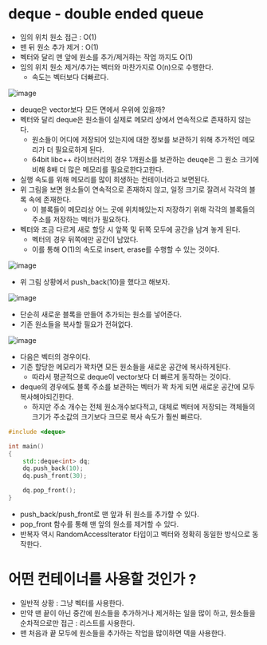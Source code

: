 # deque - double ended queue
- 임의 위치 원소 접근 : O(1)
- 맨 뒤 원소 추가 제거 : O(1)
- 벡터와 달리 맨 앞에 원소를 추가/제거하는 작업 까지도 O(1)
- 임의 위치 원소 제거/추가는 벡터와 마찬가지로 O(n)으로 수행한다.
  - 속도는 벡터보다 더빠르다.

![image](https://user-images.githubusercontent.com/69780812/142432294-d08895ff-5122-4139-bfb3-258cfbe8ce7b.png)
- deuqe은 vector보다 모든 면에서 우위에 있을까?
- 벡터와 달리 deque은 원소들이 실제로 메모리 상에서 연속적으로 존재하지 않는다.
  - 원소들이 어디에 저장되어 있는지에 대한 정보를 보관하기 위해 추가적인 메모리가 더 필요로하게 된다.
  - 64bit libc++ 라이브러리의 경우 1개원소를 보관하는 deuqe은 그 원소 크기에 비해 8배 더 많은 메모리를 필요로한다고한다.
- 실행 속도를 위해 메모리를 많이 희생하는 컨테이너라고 보면된다.
- 위 그림을 보면 원소들이 연속적으로 존재하지 않고, 일정 크기로 잘려서 각각의 블록 속에 존재한다.
  - 이 블록들이 메모리상 어느 곳에 위치해있는지 저장하기 위해 각각의 블록들의 주소를 저장하는 벡터가 필요하다.
- 벡터와 조금 다르게 새로 할당 시 앞쪽 및 뒤쪽 모두에 공간을 남겨 놓게 된다.
  - 벡터의 경우 뒤쪽에만 공간이 남았다.
  - 이를 통해 O(1)의 속도로 insert, erase를 수행할 수 있는 것이다.

![image](https://user-images.githubusercontent.com/69780812/142433118-20eb90a7-4c64-410c-9568-7e5e5a9f217b.png)
- 위 그림 상황에서 push_back(10)을 했다고 해보자.

![image](https://user-images.githubusercontent.com/69780812/142433223-5564bbda-7521-47b1-98e0-0d87dcbfd402.png)
- 단순히 새로운 블록을 만들어 추가되는 원소를 넣어준다.
- 기존 원소들을 복사할 필요가 전혀없다.

![image](https://user-images.githubusercontent.com/69780812/142433321-74687950-0b27-4f51-88d8-e9204ef4a62d.png)
- 다음은 벡터의 경우이다.
- 기존 할당한 메모리가 꽉차면 모든 원소들을 새로운 공간에 복사하게된다.
  - 따라서 평균적으로 deque이 vector보다 더 빠르게 동작하는 것이다.
- deque의 경우에도 블록 주소를 보관하는 벡터가 꽉 차게 되면 새로운 공간에 모두 복사해야되긴한다.
  - 하지만 주소 개수는 전체 원소개수보다적고, 대체로 벡터에 저장되는 객체들의 크기가 주소값의 크기보다 크므로 복사 속도가 훨씬 빠르다.

```cpp
#include <deque>

int main()
{
    std::deque<int> dq;
    dq.push_back(10);
    dq.push_front(30);

    dq.pop_front();
}
```
- push_back/push_front로 맨 앞과 뒤 원소를 추가할 수 있다.
- pop_front 함수를 통해 맨 앞의 원소를 제거할 수 있다.
- 반복자 역시 RandomAccessIterator 타입이고 벡터와 정확히 동일한 방식으로 동작한다.

# 어떤 컨테이너를 사용할 것인가 ?
- 일반적 상황 : 그냥 벡터를 사용한다.
- 만약 맨 끝이 아닌 중간에 원소들을 추가하거나 제거하는 일을 많이 하고, 원소들을 순차적으로만 접근 : 리스트를 사용한다.
- 맨 처음과 끝 모두에 원소들을 추가하는 작업을 많이하면 덱을 사용한다.
